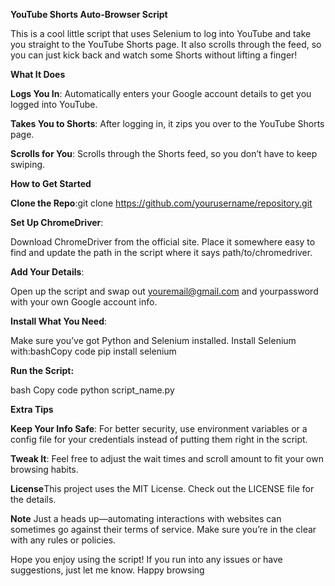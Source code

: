 **YouTube Shorts Auto-Browser Script**


This is a cool little script that uses Selenium to log into YouTube and take you straight to the YouTube Shorts page. It also scrolls through the feed, so you can just kick back and watch some Shorts without lifting a finger!

**What It Does**

**Logs You In**: Automatically enters your Google account details to get you logged into YouTube.

**Takes You to Shorts**: After logging in, it zips you over to the YouTube Shorts page.

**Scrolls for You**: Scrolls through the Shorts feed, so you don’t have to keep swiping.



**How to Get Started**

**Clone the Repo**:git clone https://github.com/yourusername/repository.git

**Set Up ChromeDriver**:

Download ChromeDriver from the official site.
Place it somewhere easy to find and update the path in the script where it says path/to/chromedriver.

**Add Your Details**:

Open up the script and swap out youremail@gmail.com and yourpassword with your own Google account info.


**Install What You Need**:

Make sure you’ve got Python and Selenium installed. Install Selenium with:bashCopy code pip install selenium

**Run the Script:**

bash
Copy code
python script_name.py


**Extra Tips**

**Keep Your Info Safe**: For better security, use environment variables or a config file for your credentials instead of putting them right in the script.

**Tweak It**: Feel free to adjust the wait times and scroll amount to fit your own browsing habits.

**License**This project uses the MIT License. Check out the LICENSE file for the details.


**Note**
Just a heads up—automating interactions with websites can sometimes go against their terms of service. Make sure you’re in the clear with any rules or policies.

Hope you enjoy using the script! If you run into any issues or have suggestions, just let me know. Happy browsing

